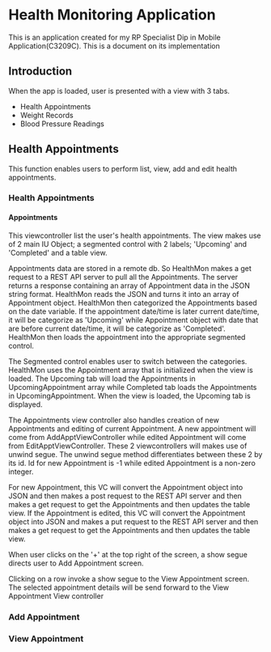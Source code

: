 # Health Monitoring Application

This is an application created for my RP Specialist Dip in Mobile Application(C3209C). This is a document on its implementation 

## Introduction
When the app is loaded, user is presented with a view with 3 tabs. 
- Health Appointments
- Weight Records
- Blood Pressure Readings

## Health Appointments 
This function enables users to perform list, view, add and edit health appointments.

### Health Appointments

#### Appointments
This viewcontroller list the user's health appointments. The view makes use of 2 main IU Object; a segmented control with 2 labels; 'Upcoming' and 'Completed' and a table view. 

Appointments data are stored in a remote db. So HealthMon makes a get request to a REST API server to pull all the Appointments. The server returns a response containing an array of Appointment data in the JSON string format. HealthMon reads the JSON and turns it into an array of Appointment object. HealthMon then categorized the Appointments based on the date variable. If the appointment date/time is later current date/time, it will be categorize as 'Upcoming' while Appointment object with date that are before current date/time, it will be categorize as 'Completed'. HealthMon then loads the appointment into the appropriate segmented control.

The Segmented control enables user to switch between the categories. HealthMon uses the Appointment array that is initialized when the view is loaded. The Upcoming tab will load the Appointments in UpcomingAppointment array while Completed tab loads the Appointments in UpcomingAppointment. When the view is loaded, the Upcoming tab is displayed.

The Appointments view controller also handles creation of new Appointments and editing of current Appointment. A new appointment will come from AddApptViewController while edited Appointment will come from EditApptViewController. These 2 viewcontrollers will makes use of unwind segue. The unwind segue method differentiates between these 2 by its id. Id for new Appointment is -1 while edited Appointment is a non-zero integer.

For new Appointment, this VC will convert the Appointment object into JSON and then makes a post request to the REST API server and then makes a get request to get the Appointments and then updates the table view. If the Appointment is edited, this VC will convert the Appointment object into JSON and makes a put request to the REST API server and then makes a get request to get the Appointments and then updates the table view.

When user clicks on the '+' at the top right of the screen, a show segue directs user to Add Appointment screen. 

Clicking on a row invoke a show segue to the View Appointment screen. The selected appointment details will be send forward to the View Appointment View controller

### Add Appointment

### View Appointment